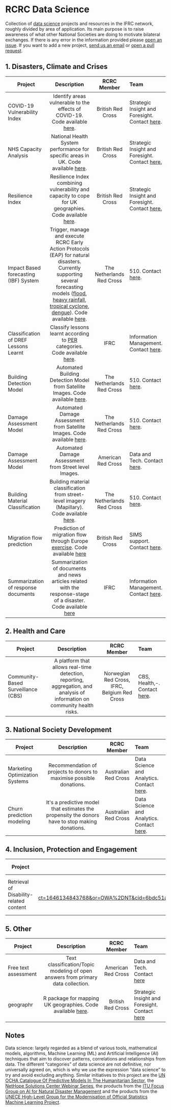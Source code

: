 # RCRC Data Science
Collection of [data science](#datascience) projects and resources in the IFRC network, roughly divided by area of application. Its main purpose is to raise awareness of what other National Societies are doing to motivate bilateral exchanges. If there is any error in the information provided please [open an issue](https://github.com/IFRCGo/rcrc-data-science/issues). If you want to add a new project, <a href="mailto:&#106;&#109;&#97;&#114;&#103;&#117;&#116;&#116;&#105;&#64;&#114;&#101;&#100;&#99;&#114;&#111;&#115;&#115;&#46;&#110;&#108;&#44;&#112;&#97;&#111;&#108;&#97;&#46;&#121;&#101;&#108;&#97;&#64;&#105;&#102;&#114;&#99;&#46;&#111;&#114;&#103;">send us an email</a> or [open a pull request](https://github.com/IFRCGo/rcrc-data-science/pulls).


## 1. Disasters, Climate and Crises
| Project | Description | RCRC Member | Team |
| --------------- | :-----: | :-----: | :----- |
| COVID-19 Vulnerability Index | Identify areas vulnerable to the effects of COVID-19. Code available [here](https://github.com/britishredcrosssociety/covid-19-vulnerability).| British Red Cross | Strategic Insight and Foresight. Contact <a href="mailto:&#109;&#97;&#116;&#116;&#116;&#104;&#111;&#109;&#97;&#115;&#64;&#114;&#101;&#100;&#99;&#114;&#111;&#115;&#115;&#46;&#111;&#114;&#103;&#46;&#117;&#107;">here</a>.| 
| NHS Capacity Analysis | National Health System performance for specific areas in UK. Code available [here](https://github.com/britishredcrosssociety/nhs-capacity).| British Red Cross | Strategic Insight and Foresight. Contact <a href="mailto:&#109;&#97;&#116;&#116;&#116;&#104;&#111;&#109;&#97;&#115;&#64;&#114;&#101;&#100;&#99;&#114;&#111;&#115;&#115;&#46;&#111;&#114;&#103;&#46;&#117;&#107;">here.</a>| 
| Resilience Index | Resilience Index combining vulnerability and capacity to cope for UK geographies. Code available [here](https://github.com/britishredcrosssociety/resilience-index).| British Red Cross | Strategic Insight and Foresight. Contact <a href="mailto:&#109;&#97;&#116;&#116;&#116;&#104;&#111;&#109;&#97;&#115;&#64;&#114;&#101;&#100;&#99;&#114;&#111;&#115;&#115;&#46;&#111;&#114;&#103;&#46;&#117;&#107;">here.</a>| 
| Impact Based forecasting (IBF) System |  Trigger, manage and execute RCRC Early Action Protocols (EAP) for natural disasters. Currently supporting several forecasting models ([flood](https://github.com/rodekruis/IBF_FLOOD_PIPELINE), [heavy rainfall](https://github.com/rodekruis/IBF-rainfall-pipeline), [tropical cyclone](https://github.com/rodekruis/Typhoon-Impact-based-forecasting-model), [dengue](https://github.com/rodekruis/IBF-dengue-model)). Code available [here](https://github.com/rodekruis/IBF-system).| The Netherlands Red Cross | 510. Contact <a href="mailto:&#106;&#109;&#97;&#114;&#103;&#117;&#116;&#116;&#105;&#64;&#114;&#101;&#100;&#99;&#114;&#111;&#115;&#115;&#46;&#110;&#108;">here</a>. | 
| Classification of DREF Lessons Learnt|  Classify lessons learnt according to [PER](https://www.ifrc.org/disaster-preparedness) categories. Code available [here](https://github.com/IFRCGo/DREF-NLP). | IFRC | Information Management. Contact <a href="mailto:&#112;&#97;&#111;&#108;&#97;&#46;&#121;&#101;&#108;&#97;&#64;&#105;&#102;&#114;&#99;&#46;&#111;&#114;&#103;">here</a>. |
| Building Detection Model | Automated Building Detection Model from Satellite Images. Code available [here](https://github.com/rodekruis/automated-building-detection).| The Netherlands Red Cross | 510. Contact <a href="mailto:&#106;&#109;&#97;&#114;&#103;&#117;&#116;&#116;&#105;&#64;&#114;&#101;&#100;&#99;&#114;&#111;&#115;&#115;&#46;&#110;&#108;">here</a>. | 
| Damage Assessment Model |  Automated Damage Assessment from Satellite Images. Code available [here](https://github.com/rodekruis/caladrius).| The Netherlands Red Cross | 510. Contact <a href="mailto:&#106;&#109;&#97;&#114;&#103;&#117;&#116;&#116;&#105;&#64;&#114;&#101;&#100;&#99;&#114;&#111;&#115;&#115;&#46;&#110;&#108;">here</a>. | 
| Damage Assessment Model |  Automated Damage Assessment from Street level Images. | American Red Cross | Data and Tech. Contact [here](mailto:daniel.joseph@redcross.org). |
| Building Material Classification  | Building material classification from street-level imagery (Mapillary). Code available [here](https://github.com/rodekruis/building-material-classification). | The Netherlands Red Cross | 510. Contact <a href="mailto:&#106;&#109;&#97;&#114;&#103;&#117;&#116;&#116;&#105;&#64;&#114;&#101;&#100;&#99;&#114;&#111;&#115;&#115;&#46;&#110;&#108;">here</a>. |
| Migration flow prediction | Prediction of migration flow through Europe [exercise](https://medium.com/@Simon_B_Johnson/predicting-migration-flow-through-europe-3b93b0482fcd). Code available [here](https://github.com/SimonbJohnson/greece-15-migration-routes) | British Red Cross | SIMS support. Contact [here](https://twitter.com/Simon_B_Johnson). |
| Summarization of response documents  | Summarization of documents and news articles related with the response-stage of a disaster. Code available [here](https://github.com/IFRCGo/summarization-humanitarian-documents) | IFRC | Information Management. Contact <a href="mailto:&#112;&#97;&#111;&#108;&#97;&#46;&#121;&#101;&#108;&#97;&#64;&#105;&#102;&#114;&#99;&#46;&#111;&#114;&#103;">here</a>. |

## 2. Health and Care
| Project | Description | RCRC Member | Team | 
| --------------- | :-----: | :-----: | :----- |
| Community-Based Surveillance (CBS) | A platform that allows real-time detection, reporting, aggregation, and analysis of information on community health risks.| Norwegian Red Cross, IFRC, Belgium Red Cross | CBS, Health,-. Contact <a href="mailto:&#114;&#97;&#99;&#104;&#101;&#108;&#46;&#103;&#111;&#111;&#100;&#101;&#114;&#109;&#111;&#116;&#101;&#64;&#105;&#102;&#114;&#99;&#46;&#111;&#114;&#103;">here</a>. |

## 3. National Society Development
| Project | Description | RCRC Member | Team | 
| --------------- | :-----: | :-----: | :----- | 
| Marketing Optimization Systems | Recommendation of projects to donors to maximise possible donations.| Australian Red Cross | Data Science and Analytics. Contact <a href="mailto:&#109;&#115;&#97;&#109;&#97;&#114;&#97;&#119;&#105;&#99;&#107;&#114;&#97;&#109;&#97;&#64;&#114;&#101;&#100;&#99;&#114;&#111;&#115;&#115;&#46;&#111;&#114;&#103;&#46;&#97;&#117;">here</a>. | 
| Churn prediction modeling | It's a predictive model that estimates the propensity the donors have to stop making donations. | Australian Red Cross | Data Science and Analytics. Contact <a href="mailto:&#109;&#115;&#97;&#109;&#97;&#114;&#97;&#119;&#105;&#99;&#107;&#114;&#97;&#109;&#97;&#64;&#114;&#101;&#100;&#99;&#114;&#111;&#115;&#115;&#46;&#111;&#114;&#103;&#46;&#97;&#117;">here</a>. |

## 4. Inclusion, Protection and Engagement
| Project | Description | RCRC Member | Team | 
| --------------- | :-----: | :-----: | :----- | 
| Retrieval of Disability-related content | [Scrapping](https://ifrcorg.sharepoint.com/sites/IFRCSharing/Shared%20Documents/Forms/AllItems.aspx?FolderCTID=0x0120009C92201A3C85924CA2ACFE3554042F40&id=%2Fsites%2FIFRCSharing%2FShared%20Documents%2FFDRS%20documents%20as%20of%2023%2E11%2E21%2F%5EIFRC%20Data%20Scraping%20Project%2FIFRC%20Data%20Scraping%20Project%20Summary%2Epdf&parent=%2Fsites%2FIFRCSharing%2FShared%20Documents%2FFDRS%20documents%20as%20of%2023%2E11%2E21%2F%5EIFRC%20Data%20Scraping%20Project) of National Society Annual and Operational Reports for any mentions of disability. This project sought to assess the National Society’s inclusion of disability needs in their programs. Code available [here] (https://ifrcorg.sharepoint.com/sites/IFRCSharing/Shared%20Documents/Forms/AllItems.aspx?ct=1646134843768&or=OWA%2DNT&cid=6bdc51ac%2Db0e7%2De271%2D55f0%2Dfb9fe2090bf3&id=%2Fsites%2FIFRCSharing%2FShared%20Documents%2FFDRS%20documents%20as%20of%2023%2E11%2E21%2F%5EIFRC%20Data%20Scraping%20Project%2FIFRC%20Data%20Scraping%20Project%2Eipynb&parent=%2Fsites%2FIFRCSharing%2FShared%20Documents%2FFDRS%20documents%20as%20of%2023%2E11%2E21%2F%5EIFRC%20Data%20Scraping%20Project) | IFRC | Social Inclusion and Protection. Contact <a href="mailto:&#97;&#108;&#101;&#120;&#97;&#110;&#100;&#114;&#97;&#46;&#104;&#111;&#119;&#101;&#115;&#64;&#105;&#102;&#114;&#99;&#46;&#111;&#114;&#103;">here</a>. |


## 5. Other
| Project | Description | RCRC Member | Team | 
| --------------- | :-----: | :-----: | :----- | 
| Free text assessment | Text classification/Topic modeling of open answers from primary data collection.| American Red Cross | Data and Tech. Contact <a href="mailto:&#100;&#97;&#110;&#105;&#101;&#108;&#46;&#106;&#111;&#115;&#101;&#112;&#104;&#64;&#114;&#101;&#100;&#99;&#114;&#111;&#115;&#115;&#46;&#111;&#114;&#103;">here</a> |
| geographr |R package for mapping UK geographies. Code available [here](https://github.com/britishredcrosssociety/geographr).| British Red Cross | Strategic Insight and Foresight. Contact <a href="mailto:&#109;&#97;&#116;&#116;&#116;&#104;&#111;&#109;&#97;&#115;&#64;&#114;&#101;&#100;&#99;&#114;&#111;&#115;&#115;&#46;&#111;&#114;&#103;&#46;&#117;&#107;">here</a>|


## Notes
<a name="datascience">Data science</a>: largely regarded as a blend of various tools, mathematical models, algorithms, Machine Learning (ML) and Artificial Intelligence (AI) techniques that aim to discover patterns, correlations and relationships from data. The different “categories” of data science are not definitive, nor universally agreed on, which is why we use the expression “data science” to try and avoid excluding anything. Similar initiatives to this project are the [UN OCHA Catalogue Of Predictive Models In The Humanitarian Sector](https://centre.humdata.org/catalogue-for-predictive-models-in-the-humanitarian-sector/), the [NetHope Solutions Center Webinar Series](https://solutionscenter.nethope.org/webinars-and-events), the products from the [ITU Focus Group on AI for Natural Disaster Management](https://www.itu.int/en/ITU-T/focusgroups/ai4ndm/Pages/default.aspx) and the products from the [UNECE High-Level Group for the Modernisation of Official Statistics Machine Learning Project](https://statswiki.unece.org/display/ML/HLG-MOS+Machine+Learning+Project). 
